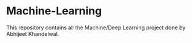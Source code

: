 # Machine-Learning
This repository contains all the Machine/Deep Learning project done by Abhijeet Khandelwal.
